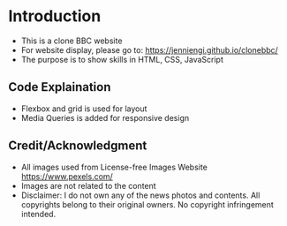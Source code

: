 # Introduction
- This is a clone BBC website
- For website display, please go to: https://jenniengi.github.io/clonebbc/
- The purpose is to show skills in HTML, CSS, JavaScript

## Code Explaination
- Flexbox and grid is used for layout 
- Media Queries is added for responsive design

## Credit/Acknowledgment
- All images used from License-free Images Website https://www.pexels.com/
- Images are not related to the content
- Disclaimer: I do not own any of the news photos and contents. All copyrights belong to their original owners. No copyright infringement intended.
